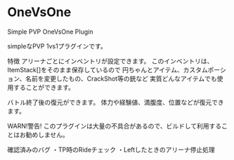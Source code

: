 OneVsOne
========

Simple PVP OneVsOne Plugin

simpleなPVP 1vs1プラグインです。

特徴
アリーナごとにインベントリが設定できます。
このインベントリは、ItemStack[]をそのまま保存しているので
円ちゃんとアイテム、カスタムポーション、名前を変更したもの、CrackShot等の銃など
実質どんなアイテムでも使用することができます。

バトル終了後の復元ができます。
体力や経験値、満腹度、位置などが復元できます。


WARN!警告!
このプラグインは大量の不具合があるので、ビルドして利用することはお勧めしません。

確認済みのバグ
・TP時のRideチェック
・Leftしたときのアリーナ停止処理
